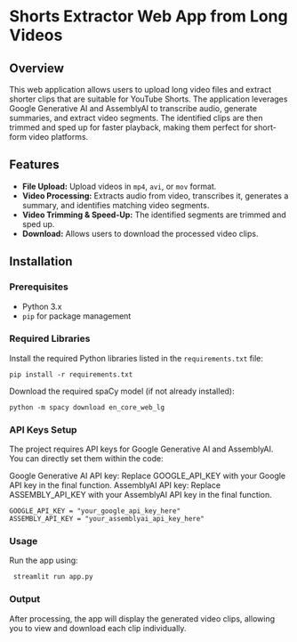 
# Shorts Extractor Web App from Long Videos

## Overview
This web application allows users to upload long video files and extract shorter clips that are suitable for YouTube Shorts. The application leverages Google Generative AI and AssemblyAI to transcribe audio, generate summaries, and extract video segments. The identified clips are then trimmed and sped up for faster playback, making them perfect for short-form video platforms.

## Features
- **File Upload:** Upload videos in `mp4`, `avi`, or `mov` format.
- **Video Processing:** Extracts audio from video, transcribes it, generates a summary, and identifies matching video segments.
- **Video Trimming & Speed-Up:** The identified segments are trimmed and sped up.
- **Download:** Allows users to download the processed video clips.

## Installation

### Prerequisites
- Python 3.x
- `pip` for package management

### Required Libraries

Install the required Python libraries listed in the `requirements.txt` file:

    
    pip install -r requirements.txt

Download the required spaCy model (if not already installed):
    
    python -m spacy download en_core_web_lg
    

### API Keys Setup

The project requires API keys for Google Generative AI and AssemblyAI. You can directly set them within the code:

Google Generative AI API key: Replace GOOGLE_API_KEY with your Google API key in the final function.
AssemblyAI API key: Replace ASSEMBLY_API_KEY with your AssemblyAI API key in the final function.

   
    GOOGLE_API_KEY = "your_google_api_key_here"
    ASSEMBLY_API_KEY = "your_assemblyai_api_key_here"
### Usage

Run the app using:

     streamlit run app.py

### Output 

After processing, the app will display the generated video clips, allowing you to view and download each clip individually.
     
     

     
